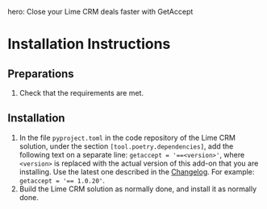 hero: Close your Lime CRM deals faster with GetAccept

# Installation Instructions

## Preparations

1. Check that the requirements are met.

## Installation

1. In the file `pyproject.toml` in the code repository of the Lime CRM solution, under the section `[tool.poetry.dependencies]`, add the following text on a separate line: `getaccept = '==<version>'`, where `<version>` is replaced with the actual version of this add-on that you are installing. Use the latest one described in the [Changelog](changelog.md). For example: `getaccept = '== 1.0.20'`.
2. Build the Lime CRM solution as normally done, and install it as normally done.
